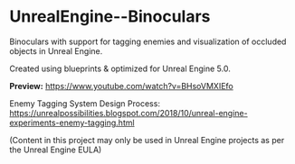 # UnrealEngine--Binoculars

Binoculars with support for tagging enemies and visualization of occluded objects in Unreal Engine.

Created using blueprints & optimized for Unreal Engine 5.0.

**Preview:** https://www.youtube.com/watch?v=BHsoVMXIEfo

Enemy Tagging System Design Process: https://unrealpossibilities.blogspot.com/2018/10/unreal-engine-experiments-enemy-tagging.html

(Content in this project may only be used in Unreal Engine projects as per the Unreal Engine EULA)

